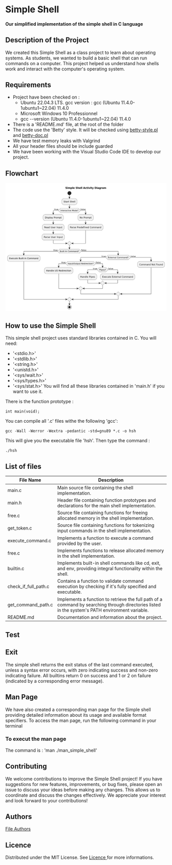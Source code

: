 # Simple Shell
#### Our simplified implementation of the simple shell in C language

## Description of the Project
We created this Simple Shell as a class project to learn about operating systems. As students, we wanted to build a basic shell that can run commands on a computer. This project helped us understand how shells work and interact with the computer's operating system.


## Requirements
* Project have been checked on :
    - Ubuntu 22.04.3 LTS. gcc version : gcc (Ubuntu 11.4.0-1ubuntu1~22.04) 11.4.0
    - Microsoft Windows 10 Professionnel
    - gcc --version (Ubuntu 11.4.0-1ubuntu1~22.04) 11.4.0
* There is a 'README.md' file, at the root of the folder
* The code use the 'Betty' style. It will be checked using [betty-style.pl](https://github.com/hs-hq/Betty/blob/main/betty-style.pl) and [betty-doc.pl](https://github.com/hs-hq/Betty/blob/main/betty-doc.pl)
* We have test memory leaks with Valgrind
* All your header files should be include guarded
* We have been working with the Visual Studio Code IDE to develop our project.

## Flowchart
<img src="diagram.png" alt= "Activity Diagram">

## How to use the Simple Shell

This simple shell project uses standard libraries contained in C. You will need:
- '<stdio.h>'
- '<stdlib.h>'
- '<string.h>'
- '<unistd.h>'
- '<sys/wait.h>'
- '<sys/types.h>'
- '<sys/stat.h>'
You will find all these libraries contained in 'main.h' if you want to use it.

There is the function prototype :
```
int main(void);
```

You can compile all '.c' files withe the following 'gcc':
```
gcc -Wall -Werror -Wextra -pedantic -std=gnu89 *.c -o hsh
```
This will give you the executable file 'hsh'.
Then type the command :
```
./hsh
```

## List of files
<table>
    <thead>
        <tr>
            <th>File Name</th>
            <th>Description</th>
        </tr>
    </thead>
    <tbody>
        <tr>
            <td>main.c</td>
            <td>Main source file containing the shell implementation.</td>
        </tr>
        <tr>
            <td>main.h</td>
            <td>Header file containing function prototypes and declarations for the main shell implementation.</td>
        </tr>
        <tr>
            <td>free.c</td>
            <td>Source file containing functions for freeing allocated memory in the shell implementation.</td>
        </tr>
        <tr>
            <td>get_token.c</td>
            <td>Source file containing functions for tokenizing input commands in the shell implementation.</td>
        </tr>
        <tr>
            <td>execute_command.c</td>
            <td>Implements a function to execute a command provided by the user.</td>
        </tr>
        <tr>
            <td>free.c</td>
            <td>Implements functions to release allocated memory in the shell implementation.</td>
        </tr>
        <tr>
            <td>builtin.c</td>
            <td>Implements built-in shell commands like cd, exit, and env, providing integral functionality within the shell.</td>
        </tr>
         <tr>
            <td>check_if_full_path.c</td>
            <td>Contains a function to validate command execution by checking if it's fully specified and executable.</td>
        </tr>
         <tr>
            <td>get_command_path.c</td>
            <td>Implements a function to retrieve the full path of a command by searching through directories listed in the system's PATH environment variable.</td>
        </tr>
        <tr>
            <td>README.md</td>
            <td>Documentation and information about the project.</td>
        </tr>
    </tbody>
</table>

## Test


## Exit

The simple shell returns the exit status of the last command executed, unless a syntax error occurs, with zero indicating success and non-zero indicating failure. All builtins return 0 on success and 1 or 2 on failure (indicated by a corresponding error message).

## Man Page

We have also created a corresponding man page for the Simple shell providing detailed information about its usage and available format specifiers. To access the man page, run the following command in your terminal
### To execut  the man page 
The command is : 'man  ./man_simple_shell'

## Contributing
We welcome contributions to improve the Simple Shell project! If you have suggestions for new features, improvements, or bug fixes, please open an issue to discuss your ideas before making any changes. This allows us to coordinate and discuss the changes effectively. We appreciate your interest and look forward to your contributions!

## Authors
<a href="AUTHORS">File Authors<a>

## Licence
Distributed under the MIT License. See <a href="https://www.holbertonschool.com/">Licence </a>for more informations.